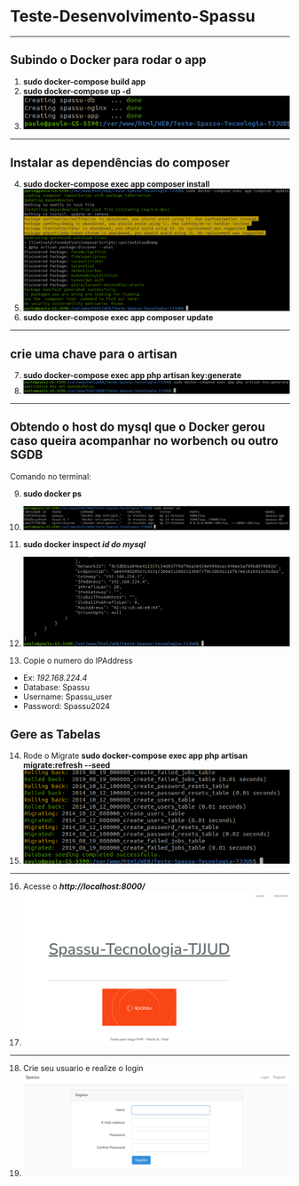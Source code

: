# Teste-Desenvolvimento-Spassu

---
## Subindo o Docker para rodar o app
1. **sudo docker-compose build app**
2. **sudo docker-compose up -d**
3. ![Título da imagem](public/img/rodar-docker.png)

---
## Instalar as dependências do composer
4. **sudo docker-compose exec app composer install**
5. ![Título da imagem](public/img/composer_install.png)
6. **sudo docker-compose exec app composer update**
---

## crie uma chave para o artisan
7. **sudo docker-compose exec app php artisan key:generate**
8. ![Título da imagem](public/img/key.png)
---

## Obtendo o host do mysql que o Docker gerou caso queira acompanhar no worbench ou outro SGDB

Comando no terminal:

9. **sudo docker ps**

10. ![Título da imagem](public/img/docker_ps.png)


11. **sudo docker inspect _id do mysql_**

12. ![Título da imagem](public/img/docker_inspect.png)

13. Copie o numero do IPAddress 
* Ex:  _192.168.224.4_
* Database: Spassu
* Username: Spassu_user
* Password: Spassu2024

## Gere as Tabelas
14. Rode o Migrate **sudo docker-compose exec app php artisan migrate:refresh --seed**
15. ![Título da imagem](public/img/migrate.png)
---

16. Acesse o **_http://localhost:8000/_**
17. ![Título da imagem](public/img/welcome.png)

---

18. Crie seu usuario e realize o login 
19. ![Título da imagem](public/img/login.png)

